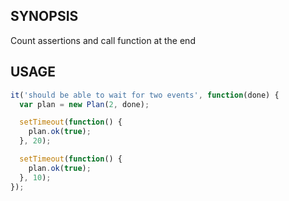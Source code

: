 ## SYNOPSIS
Count assertions and call function at the end

## USAGE

```js
it('should be able to wait for two events', function(done) {
  var plan = new Plan(2, done);

  setTimeout(function() {
    plan.ok(true);
  }, 20);

  setTimeout(function() {
    plan.ok(true);
  }, 10);
});
```
